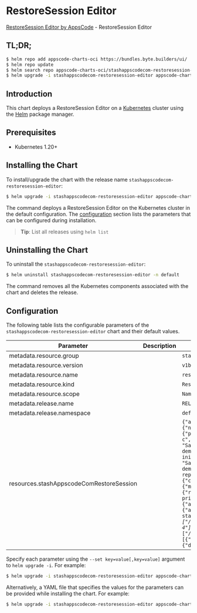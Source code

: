 # RestoreSession Editor

[RestoreSession Editor by AppsCode](https://appscode.com) - RestoreSession Editor

## TL;DR;

```bash
$ helm repo add appscode-charts-oci https://bundles.byte.builders/ui/
$ helm repo update
$ helm search repo appscode-charts-oci/stashappscodecom-restoresession-editor --version=v0.13.0
$ helm upgrade -i stashappscodecom-restoresession-editor appscode-charts-oci/stashappscodecom-restoresession-editor -n default --create-namespace --version=v0.13.0
```

## Introduction

This chart deploys a RestoreSession Editor on a [Kubernetes](http://kubernetes.io) cluster using the [Helm](https://helm.sh) package manager.

## Prerequisites

- Kubernetes 1.20+

## Installing the Chart

To install/upgrade the chart with the release name `stashappscodecom-restoresession-editor`:

```bash
$ helm upgrade -i stashappscodecom-restoresession-editor appscode-charts-oci/stashappscodecom-restoresession-editor -n default --create-namespace --version=v0.13.0
```

The command deploys a RestoreSession Editor on the Kubernetes cluster in the default configuration. The [configuration](#configuration) section lists the parameters that can be configured during installation.

> **Tip**: List all releases using `helm list`

## Uninstalling the Chart

To uninstall the `stashappscodecom-restoresession-editor`:

```bash
$ helm uninstall stashappscodecom-restoresession-editor -n default
```

The command removes all the Kubernetes components associated with the chart and deletes the release.

## Configuration

The following table lists the configurable parameters of the `stashappscodecom-restoresession-editor` chart and their default values.

|                Parameter                 | Description |                                                                                                                                                                                                                                                                                                                                                                                                                                                                                                                                                                                                                                                                                     Default                                                                                                                                                                                                                                                                                                                                                                                                                                                                                                                                                                                                                                                                                     |
|------------------------------------------|-------------|---------------------------------------------------------------------------------------------------------------------------------------------------------------------------------------------------------------------------------------------------------------------------------------------------------------------------------------------------------------------------------------------------------------------------------------------------------------------------------------------------------------------------------------------------------------------------------------------------------------------------------------------------------------------------------------------------------------------------------------------------------------------------------------------------------------------------------------------------------------------------------------------------------------------------------------------------------------------------------------------------------------------------------------------------------------------------------------------------------------------------------------------------------------------------------------------------------------------------------------------------------------------------------------------------------------------------------------------------------------------------------|
| metadata.resource.group                  |             | <code>stash.appscode.com</code>                                                                                                                                                                                                                                                                                                                                                                                                                                                                                                                                                                                                                                                                                                                                                                                                                                                                                                                                                                                                                                                                                                                                                                                                                                                                                                                                                 |
| metadata.resource.version                |             | <code>v1beta1</code>                                                                                                                                                                                                                                                                                                                                                                                                                                                                                                                                                                                                                                                                                                                                                                                                                                                                                                                                                                                                                                                                                                                                                                                                                                                                                                                                                            |
| metadata.resource.name                   |             | <code>restoresessions</code>                                                                                                                                                                                                                                                                                                                                                                                                                                                                                                                                                                                                                                                                                                                                                                                                                                                                                                                                                                                                                                                                                                                                                                                                                                                                                                                                                    |
| metadata.resource.kind                   |             | <code>RestoreSession</code>                                                                                                                                                                                                                                                                                                                                                                                                                                                                                                                                                                                                                                                                                                                                                                                                                                                                                                                                                                                                                                                                                                                                                                                                                                                                                                                                                     |
| metadata.resource.scope                  |             | <code>Namespaced</code>                                                                                                                                                                                                                                                                                                                                                                                                                                                                                                                                                                                                                                                                                                                                                                                                                                                                                                                                                                                                                                                                                                                                                                                                                                                                                                                                                         |
| metadata.release.name                    |             | <code>RELEASE-NAME</code>                                                                                                                                                                                                                                                                                                                                                                                                                                                                                                                                                                                                                                                                                                                                                                                                                                                                                                                                                                                                                                                                                                                                                                                                                                                                                                                                                       |
| metadata.release.namespace               |             | <code>default</code>                                                                                                                                                                                                                                                                                                                                                                                                                                                                                                                                                                                                                                                                                                                                                                                                                                                                                                                                                                                                                                                                                                                                                                                                                                                                                                                                                            |
| resources.stashAppscodeComRestoreSession |             | <code>{"apiVersion":"stash.appscode.com/v1beta1","kind":"RestoreSession","metadata":{"name":"restore-app","namespace":"demo"},"spec":{"driver":"Restic","hooks":{"postRestore":{"containerName":"stash-init","exec":{"command":["/bin/sh","-c","echo \"Sample PostRestore hook demo\""]},"executionPolicy":"Always"},"preRestore":{"containerName":"stash-init","exec":{"command":["/bin/sh","-c","echo \"Sample PreRestore hook demo\""]}}},"repository":{"name":"minio-repo","namespace":"demo"},"runtimeSettings":{"container":{"ionice":{"class":2,"classData":4},"nice":{"adjustment":5},"resources":{"limits":{"memory":"256M"},"requests":{"memory":"256M"}},"securityContext":{"runAsGroup":2000,"runAsUser":2000}},"pod":{"imagePullSecrets":[{"name":"my-private-registry-secret"}],"serviceAccountName":"my-backup-sa"}},"target":{"alias":"my-sts","ref":{"apiVersion":"apps/v1","kind":"StatefulSet","name":"recovered-statefulset"},"rules":[{"include":["/source/data/*.json"],"paths":["/source/data"],"sourceHost":"my-sts-1","targetHosts":["my-sts-3","my-sts-4"]},{"exclude":["/source/data/tmp.json","/source/data/*.txt"],"paths":["/source/data"],"sourceHost":"","targetHosts":[]}],"volumeMounts":[{"mountPath":"/source/data","name":"source-data"}]},"tempDir":{"disableCaching":false,"medium":"Memory","sizeLimit":"2Gi"},"timeOut":"30m"}}</code> |


Specify each parameter using the `--set key=value[,key=value]` argument to `helm upgrade -i`. For example:

```bash
$ helm upgrade -i stashappscodecom-restoresession-editor appscode-charts-oci/stashappscodecom-restoresession-editor -n default --create-namespace --version=v0.13.0 --set metadata.resource.group=stash.appscode.com
```

Alternatively, a YAML file that specifies the values for the parameters can be provided while
installing the chart. For example:

```bash
$ helm upgrade -i stashappscodecom-restoresession-editor appscode-charts-oci/stashappscodecom-restoresession-editor -n default --create-namespace --version=v0.13.0 --values values.yaml
```
